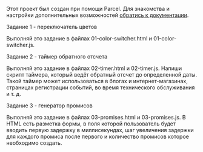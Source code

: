 
Этот проект был создан при помощи Parcel. Для знакомства и настройки
дополнительных возможностей [обратись к документации](https://parceljs.org/).


Задание 1 - переключатель цветов

Выполняй это задание в файлах 01-color-switcher.html и 01-color-switcher.js. 

Задание 2 - таймер обратного отсчета

Выполняй это задание в файлах 02-timer.html и 02-timer.js. Напиши скрипт таймера, который ведёт обратный отсчет до определенной даты. Такой таймер может использоваться в блогах и интернет-магазинах, страницах регистрации событий, во время технического обслуживания и т. д.

Задание 3 - генератор промисов

Выполняй это задание в файлах 03-promises.html и 03-promises.js. 
В HTML есть разметка формы, в поля которой пользователь будет вводить первую задержку в миллисекундах, шаг увеличения задержки для каждого промиса после первого и количество промисов которое необходимо создать.
